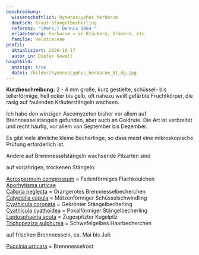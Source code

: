 ```yaml
---
beschreibung:
  wissenschaftlich: Hymenoscyphus herbarum
  deutsch: Kraut-Stängelbecherling
  referenz: "(Pers.) Dennis 1964 "
  erlaeuterung: herbarum = an Kräutern, Gräsern, etc.
  familie: Helotiaceae
profil:
  aktualisiert: 2020-10-17
  autor_in: Dieter Gewalt
hauptbild:
  anzeige: true
  datei: /bilder/hymenoscyphus_herbarum_01_dg.jpg
---
```

**Kurzbeschreibung:**
2 - 4 mm große, kurz gestielte, schüssel- bis tellerförmige, hell ocker bis gelb, oft nahezu weiß gefärbte Fruchtkörper, die rasig auf faulenden Kräuterstängeln wachsen. 

Ich habe den winzigen Ascomyzeten bisher vor allem auf Brennnesselstängeln gefunden, aber auch an Goldrute. Die Art ist verbreitet und recht häufig, vor allem von September bis Dezember.

Es gibt viele ähnliche kleine Becherlinge, so dass meist eine mikroskopische Prüfung erforderlich ist.

Andere auf Brennnesselstängeln wachsende Pilzarten sind 

auf vorjährigen, trockenen Stängeln:

[Acrospermum compressum](/pilze/acrospermum-compressum-fadenförmiges-flachkeulchen)  =  Fadenförmiges Flachkeulchen\
[Aporhytisma urticae](/pilze/aporhytisma-urticae)\
[Calloria neglecta](/pilze/calloria-neglecta-orangerotes-brennnesselbecherchen)  =  Orangerotes Brennnesselbecherchen\
[Calyptella capula](/pilze/calyptella-capula-mützenförmiger-schüsselschwindling)  =  Mützenförmiger Schüsselschwindling\
[Cyathicula coronata](/pilze/cyathicula-coronata-gekrönter-stängelbecherling)  =  Gekrönter Stängelbecherling\
[Cyathicula cyathoidea](/pilze/cyathicula-cyathoidea-pokalförmiger-stängelbecherling)  =  Pokalförmiger Stängelbecherling\
[Leptosphaeria acuta](/pilze/leptosphaeria-acuta-zugespitzter-kugelpilz)  = Zugespitzter Kugelpilz\
[Trichopeziza sulphurea](/pilze/trichopeziza-sulphurea-schwefelgelbes-haarbecherchen)  =  Schwefelgelbes Haarbecherchen

auf frischen Brennnesseln, ca. Mai bis Juli:

[Puccinia urticata](/pilze/puccinia-urticata-brennnesselrost)  =  Brennnesselrost